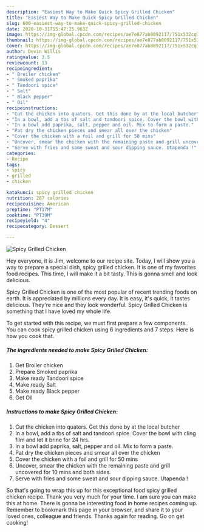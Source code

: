 ```yaml
---
description: "Easiest Way to Make Quick Spicy Grilled Chicken"
title: "Easiest Way to Make Quick Spicy Grilled Chicken"
slug: 600-easiest-way-to-make-quick-spicy-grilled-chicken
date: 2020-10-31T15:47:25.963Z
image: https://img-global.cpcdn.com/recipes/ae7e877ab8092117/751x532cq70/spicy-grilled-chicken-recipe-main-photo.jpg
thumbnail: https://img-global.cpcdn.com/recipes/ae7e877ab8092117/751x532cq70/spicy-grilled-chicken-recipe-main-photo.jpg
cover: https://img-global.cpcdn.com/recipes/ae7e877ab8092117/751x532cq70/spicy-grilled-chicken-recipe-main-photo.jpg
author: Devin Willis
ratingvalue: 3.5
reviewcount: 13
recipeingredient:
- " Broiler chicken"
- " Smoked paprika"
- " Tandoori spice"
- " Salt"
- " Black pepper"
- " Oil"
recipeinstructions:
- "Cut the chicken into quaters. Get this done by at the local butcher"
- "In a bowl, add a tbs of salt and tandoori spice. Cover the bowl with cling film and let it brine for 24 hrs."
- "In a bowl add paprika, salt, pepper and oil. Mix to form a paste."
- "Pat dry the chicken pieces and smear all over the chicken"
- "Cover the chicken with a foil and grill for 50 mins"
- "Uncover, smear the chicken with the remaining paste and grill uncovered for 10 mins and both sides."
- "Serve with fries and some sweat and sour dipping sauce. Utapenda !"
categories:
- Recipe
tags:
- spicy
- grilled
- chicken

katakunci: spicy grilled chicken 
nutrition: 287 calories
recipecuisine: American
preptime: "PT17M"
cooktime: "PT39M"
recipeyield: "4"
recipecategory: Dessert

---
```



![Spicy Grilled Chicken](https://img-global.cpcdn.com/recipes/ae7e877ab8092117/751x532cq70/spicy-grilled-chicken-recipe-main-photo.jpg)

Hey everyone, it is Jim, welcome to our recipe site. Today, I will show you a way to prepare a special dish, spicy grilled chicken. It is one of my favorites food recipes. This time, I will make it a bit tasty. This is gonna smell and look delicious.



Spicy Grilled Chicken is one of the most popular of recent trending foods on earth. It is appreciated by millions every day. It is easy, it's quick, it tastes delicious. They're nice and they look wonderful. Spicy Grilled Chicken is something that I have loved my whole life.


To get started with this recipe, we must first prepare a few components. You can cook spicy grilled chicken using 6 ingredients and 7 steps. Here is how you cook that.

<!--inarticleads1-->

##### The ingredients needed to make Spicy Grilled Chicken:

1. Get  Broiler chicken
1. Prepare  Smoked paprika
1. Make ready  Tandoori spice
1. Make ready  Salt
1. Make ready  Black pepper
1. Get  Oil




<!--inarticleads2-->

##### Instructions to make Spicy Grilled Chicken:

1. Cut the chicken into quaters. Get this done by at the local butcher
1. In a bowl, add a tbs of salt and tandoori spice. Cover the bowl with cling film and let it brine for 24 hrs.
1. In a bowl add paprika, salt, pepper and oil. Mix to form a paste.
1. Pat dry the chicken pieces and smear all over the chicken
1. Cover the chicken with a foil and grill for 50 mins
1. Uncover, smear the chicken with the remaining paste and grill uncovered for 10 mins and both sides.
1. Serve with fries and some sweat and sour dipping sauce. Utapenda !




So that's going to wrap this up for this exceptional food spicy grilled chicken recipe. Thank you very much for your time. I am sure you can make this at home. There is gonna be interesting food in home recipes coming up. Remember to bookmark this page in your browser, and share it to your loved ones, colleague and friends. Thanks again for reading. Go on get cooking!
